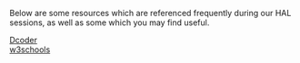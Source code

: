 Below are some resources which are referenced frequently during our HAL sessions, as well as some which you may find useful.

[Dcoder](https://dcoder.tech/)<br>
[w3schools](https://www.w3schools.com/)<br>
